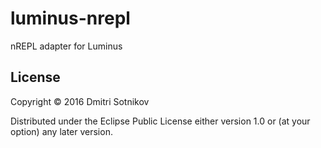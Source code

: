 # luminus-nrepl

nREPL adapter for Luminus

## License

Copyright © 2016 Dmitri Sotnikov

Distributed under the Eclipse Public License either version 1.0 or (at
your option) any later version.
